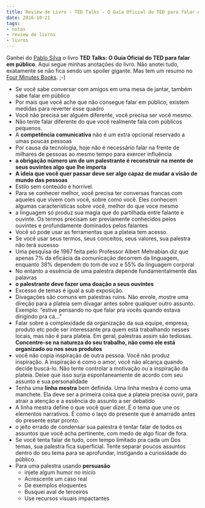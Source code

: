 ```yaml
---
title: Review de Livro - TED Talks - O Guia Oficial do TED para falar em Publico
date: 2016-10-21
tags:
- notas
- review de livros
- livros
---
```


Ganhei do [Pablo Silva](http://twitter.com/phsilbr) o livro **TED Talks: O Guia Oficial do TED para falar em público**. Aqui segue minhas anotações do livro. Não anotei tudo, exatamente se não fica sendo um spoiler gigante. Mas tem um resumo no [Four Minutes Books](http://fourminutebooks.com/talk-like-ted-summary/). ;-)

- Se você sabe conversar com amigos em uma mesa de jantar, também sabe falar em público
- Por mais que você ache que não consegue falar em público, existem medidas para reverter esse quadro
- Você não precisa ser alguém diferente, você precisa ser você mesmo. 
- Não tente falar diferente do que você realmente fala com públicos pequenos.
- A **competência comunicativa** não é um extra opcional reservado a umas poucas pessoas
- Por causa da tecnologia, hoje não é necessário falar na frente de milhares de pessoas ao mesmo tempo para exercer influência
- **a obrigação número um de um palestrante é reconstruir na mente de seus ouvintes algo que lhe importa**
- **A ideia que você quer passar deve ser algo capaz de mudar a visão de mundo das pessoas**
- Estilo sem conteúdo é horrível.
- Para se conhecer melhor, você precisa ter conversas francas com aqueles que vivem com você, sobre como você. Eles conhecem algumas características sobre você, melhor do que voce mesmo
- a linguagem só produz sua magia que do partilhada entre falante e ouvinte. Os termos precisam ser previamente conhecidos pelos ouvintes e profundamente dominados pelos falantes
- Você só pode usar as ferramentas que a plateia tem acesso.
- Se você usar seus termos, seus conceitos, seus valores, sua palestra não terá sucesso
- Uma pesquisa de 1967 feita pelo Professor Albert Mehrabian diz que apenas 7% da eficácia da comunicação decorrem da linguagem, enquanto 38% dependem do tom de voz e 55% da linguagem corporal 
- No entanto a essência de uma palestra depende fundamentalmente das palavras 
- **o palestrante deve fazer uma doação a seus ouvintes**
- Excesso de temas é igual a sub exposição.
- Divagações são comuns em palestras ruins. Não enrole, mostre uma direção para a plateia sem divagar antes sobre qualquer outro assunto. Exemplo: “estive pensando no que falar pra vocês quando estava dirigindo pra cá...”
- Falar sobre a complexidade da organização da sua equipe, empresa, produto etc pode ser interessante pra quem está trabalhando nesses locais, mas não é para plateia. Em geral, palestras assim são tediosas. **Concentre-se na natureza do seu trabalho, não como ele está organizado ou nos seus produtos** 
- você não copia inspiração de outra pessoa. Você não produz inspiração. A inspiração é como o amor, você não alcança quando decide buscá-lo. Não tente controlar a motivação ou a inspiração da plateia. Deixe que isso surja espontaneamente de acordo com seu assunto e sua personalidade 
- Tenha uma **linha mestra** bem definida. Uma linha mestra é como uma manchete. Ela deve ser a primeira coisa que a plateia precisa ouvir, para atrair a atenção e a essência do assunto a ser debatido
- A linha mestra define o que você quer dizer. É o tema que une os elementos narrativos. É como o laço do presente que é amarrado antes do presente estar pronto. 
- o jeito errado de condensar sua palestra é tentar falar de todos os assuntos que você acha pertinente, com medo de algo ficar de fora.
- Se você tenta falar de tudo, com tempo limitado pra cada um Dos temas, sua palestra fica superficial. Tente separar poucos assuntos dentro do seu tema para se aprofundar, instigando a curiosidade do público.
- Para uma palestra usando **persuasão**
  - injete algum humor no início
  - Acrescente um caso real
  - De exemplos eloquentes
  - Busquei aval de terceiros
  - Use recursos visuais impactantes